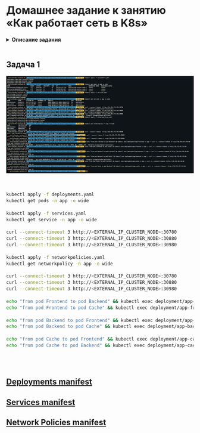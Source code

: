 # Домашнее задание к занятию «Как работает сеть в K8s»

<details>
<summary><b>Описание задания</b></summary>

### Цель задания

Настроить сетевую политику доступа к подам.

### Чеклист готовности к домашнему заданию

1. Кластер K8s с установленным сетевым плагином Calico.

### Инструменты и дополнительные материалы, которые пригодятся для выполнения задания

1. [Документация Calico](https://www.tigera.io/project-calico/).
2. [Network Policy](https://kubernetes.io/docs/concepts/services-networking/network-policies/).
3. [About Network Policy](https://docs.projectcalico.org/about/about-network-policy).

-----

### Задание 1. Создать сетевую политику или несколько политик для обеспечения доступа

1. Создать deployment'ы приложений frontend, backend и cache и соответсвующие сервисы.
2. В качестве образа использовать network-multitool.
3. Разместить поды в namespace App.
4. Создать политики, чтобы обеспечить доступ frontend -> backend -> cache. Другие виды подключений должны быть запрещены.
5. Продемонстрировать, что трафик разрешён и запрещён.

### Правила приёма работы

1. Домашняя работа оформляется в своём Git-репозитории в файле README.md. Выполненное домашнее задание пришлите ссылкой на .md-файл в вашем репозитории.
2. Файл README.md должен содержать скриншоты вывода необходимых команд, а также скриншоты результатов.
3. Репозиторий должен содержать тексты манифестов или ссылки на них в файле README.md.

</details>

<br>

## Задача 1

![Скриншот 1](https://github.com/cachmc/netology_devops_homework/raw/main/07-kubernetes/13-network-operation/pictures/task-01-00.png)

<br>

```bash
kubectl apply -f deployments.yaml
kubectl get pods -n app -o wide

kubectl apply -f services.yaml
kubectl get service -n app -o wide

curl --connect-timeout 3 http://<EXTERNAL_IP_CLUSTER_NODE>:30780
curl --connect-timeout 3 http://<EXTERNAL_IP_CLUSTER_NODE>:30880
curl --connect-timeout 3 http://<EXTERNAL_IP_CLUSTER_NODE>:30980

kubectl apply -f networkpolicies.yaml
kubectl get networkpolicy -n app -o wide

curl --connect-timeout 3 http://<EXTERNAL_IP_CLUSTER_NODE>:30780
curl --connect-timeout 3 http://<EXTERNAL_IP_CLUSTER_NODE>:30880
curl --connect-timeout 3 http://<EXTERNAL_IP_CLUSTER_NODE>:30980

echo "from pod Frontend to pod Backend" && kubectl exec deployment/app-frontend -n app -- curl -s --connect-timeout 3 http://<BACKEND_POD_IP>:80
echo "from pod Frontend to pod Cache" && kubectl exec deployment/app-frontend -n app -- curl -s --connect-timeout 3 http://<CACHE_POD_IP>:80

echo "from pod Backend to pod Frontend" && kubectl exec deployment/app-backend -n app -- curl -s --connect-timeout 3 http://<FRONTEND_POD_IP>:80
echo "from pod Backend to pod Cache" && kubectl exec deployment/app-backend -n app -- curl -s --connect-timeout 3 http://<CACHE_POD_IP>:80

echo "from pod Cache to pod Frontend" && kubectl exec deployment/app-cache -n app -- curl -s --connect-timeout 3 http://<FRONTEND_POD_IP>:80
echo "from pod Cache to pod Backend" && kubectl exec deployment/app-cache -n app -- curl -s --connect-timeout 3 http://<BACKEND_POD_IP>:80
```

<br>
<br>

## [Deployments manifest](https://github.com/cachmc/netology_devops_homework/tree/main/07-kubernetes/13-network-operation/src/deployments.yaml)

## [Services manifest](https://github.com/cachmc/netology_devops_homework/tree/main/07-kubernetes/13-network-operation/src/services.yaml)

## [Network Policies manifest](https://github.com/cachmc/netology_devops_homework/tree/main/07-kubernetes/13-network-operation/src/networkpolicies.yaml)
